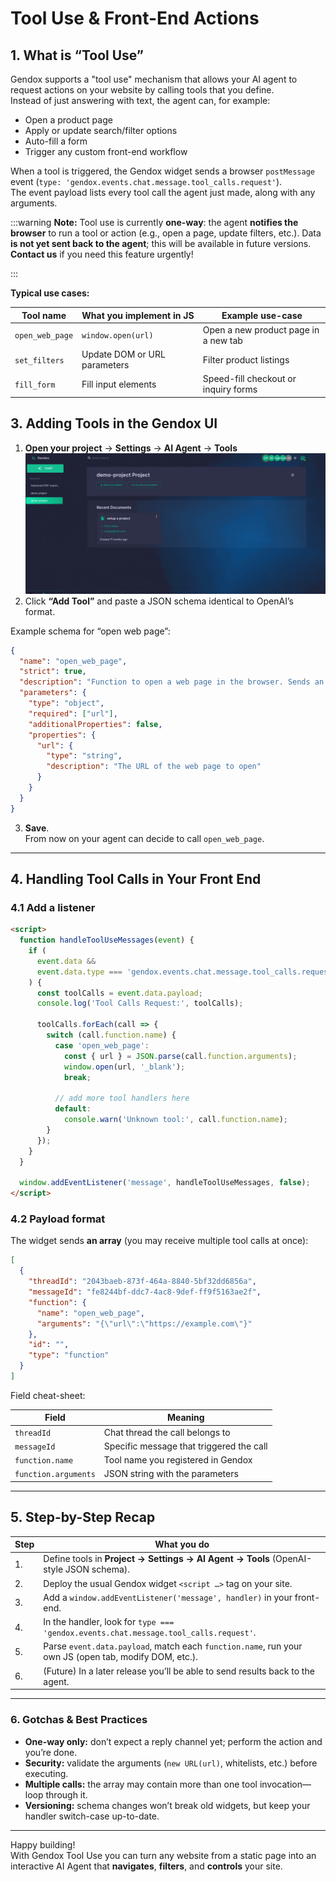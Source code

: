 # Tool Use & Front-End Actions

## 1. What is “Tool Use”

Gendox supports a "tool use" mechanism that allows your AI agent to request actions on your website by calling tools that you define.  
Instead of just answering with text, the agent can, for example:

- Open a product page
- Apply or update search/filter options
- Auto-fill a form
- Trigger any custom front-end workflow

When a tool is triggered, the Gendox widget sends a browser `postMessage` event (`type: 'gendox.events.chat.message.tool_calls.request'`).  
The event payload lists every tool call the agent just made, along with any arguments.

:::warning
**Note:** Tool use is currently **one-way**: the agent **notifies the browser** to run a tool or action (e.g., open a page, update filters, etc.). Data **is not yet sent back to the agent**; this will be available in future versions.\
**Contact us** if you need this feature urgently!
 
:::

**Typical use cases:**

| Tool name        | What you implement in JS      | Example use-case                           |
|------------------|------------------------------|--------------------------------------------|
| `open_web_page`  | `window.open(url)`           | Open a new product page in a new tab       |
| `set_filters`    | Update DOM or URL parameters | Filter product listings                    |
| `fill_form`      | Fill input elements          | Speed-fill checkout or inquiry forms       |


## 3. Adding Tools in the Gendox UI

1. **Open your project** → **Settings** → **AI Agent** → **Tools**
![how-to-add-tool.gif](./img/how-to-add-tool.gif)
2. Click **“Add Tool”** and paste a JSON schema identical to OpenAI’s format.

Example schema for “open web page”:

```json
{
  "name": "open_web_page",
  "strict": true,
  "description": "Function to open a web page in the browser. Sends an event to the browser to open a new tab with the specified URL.",
  "parameters": {
    "type": "object",
    "required": ["url"],
    "additionalProperties": false,
    "properties": {
      "url": {
        "type": "string",
        "description": "The URL of the web page to open"
      }
    }
  }
}
```

3. **Save**.  
   From now on your agent can decide to call `open_web_page`.

---

## 4. Handling Tool Calls in Your Front End

### 4.1  Add a listener

```html
<script>
  function handleToolUseMessages(event) {
    if (
      event.data &&
      event.data.type === 'gendox.events.chat.message.tool_calls.request'
    ) {
      const toolCalls = event.data.payload;
      console.log('Tool Calls Request:', toolCalls);

      toolCalls.forEach(call => {
        switch (call.function.name) {
          case 'open_web_page':
            const { url } = JSON.parse(call.function.arguments);
            window.open(url, '_blank');
            break;

          // add more tool handlers here
          default:
            console.warn('Unknown tool:', call.function.name);
        }
      });
    }
  }

  window.addEventListener('message', handleToolUseMessages, false);
</script>
```

### 4.2  Payload format

The widget sends **an array** (you may receive multiple tool calls at once):

```json
[
  {
    "threadId": "2043baeb-873f-464a-8840-5bf32dd6856a",
    "messageId": "fe8244bf-ddc7-4ac8-9def-ff9f5163ae2f",
    "function": {
      "name": "open_web_page",
      "arguments": "{\"url\":\"https://example.com\"}"
    },
    "id": "",
    "type": "function"
  }
]
```

Field cheat-sheet:

| Field            | Meaning                                     |
|------------------|---------------------------------------------|
| `threadId`       | Chat thread the call belongs to             |
| `messageId`      | Specific message that triggered the call    |
| `function.name`  | Tool name you registered in Gendox          |
| `function.arguments` | JSON string with the parameters          |

---

## 5. Step-by-Step Recap

| Step | What you do                                                                                               |
|------|-----------------------------------------------------------------------------------------------------------|
| 1.   | Define tools in **Project → Settings → AI Agent → Tools** (OpenAI-style JSON schema).                     |
| 2.   | Deploy the usual Gendox widget `<script …>` tag on your site.                                             |
| 3.   | Add a `window.addEventListener('message', handler)` in your front-end.                                    |
| 4.   | In the handler, look for `type === 'gendox.events.chat.message.tool_calls.request'`.                      |
| 5.   | Parse `event.data.payload`, match each `function.name`, run your own JS (open tab, modify DOM, etc.).     |
| 6.   | (Future) In a later release you’ll be able to send results back to the agent.                             |

---

### 6. Gotchas & Best Practices

* **One-way only:** don’t expect a reply channel yet; perform the action and you’re done.
* **Security:** validate the arguments (`new URL(url)`, whitelists, etc.) before executing.
* **Multiple calls:** the array may contain more than one tool invocation—loop through it.
* **Versioning:** schema changes won’t break old widgets, but keep your handler switch-case up-to-date.

---

Happy building!  
With Gendox Tool Use you can turn any website from a static page into an interactive AI Agent that **navigates**, **filters**, and **controls** your site.
